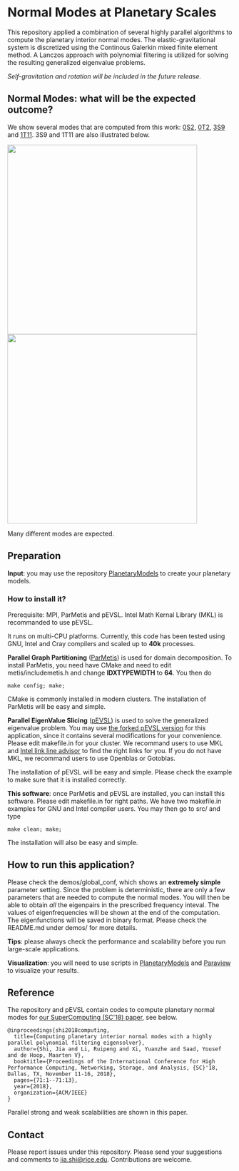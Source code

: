 # Normal Modes at Planetary Scales
This repository applied a combination of several highly parallel algorithms to compute the planetary interior normal modes. 
The elastic-gravitational system is discretized using the Continous Galerkin mixed finite element method. 
A Lanczos approach with polynomial filtering is utilized for solving 
the resulting generalized eigenvalue problems. 


_Self-gravitation and rotation will be included in the future release._ 

## Normal Modes: what will be the expected outcome?  
We show several modes that are computed from this work: [0S2](https://www.youtube.com/watch?v=DDfGHmqCMN0&list=PLUp2thaj3ruEVTLWazoRfqRK53t4hbYel&index=5&t=0s), 
[0T2](https://www.youtube.com/watch?v=hxeDz8ncNH4), 
[3S9](https://www.youtube.com/watch?v=YR6N3AOTwoU&index=7&list=PLUp2thaj3ruEVTLWazoRfqRK53t4hbYel&t=0s) and
[1T11](https://www.youtube.com/watch?v=XWY_dNAYAjE&index=6&list=PLUp2thaj3ruEVTLWazoRfqRK53t4hbYel&t=0s). 3S9 and 1T11 are also illustrated below. 

<img src="figs/PREM3S9.gif" width="425"/> <img src="figs/PREM1T11.gif" width="425"/> 

Many different modes are expected. 

## Preparation
**Input**: you may use the repository [PlanetaryModels](https://github.com/js1019/PlanetaryModels) to create your planetary models. 

### How to install it? 
Prerequisite: MPI, ParMetis and pEVSL. Intel Math Kernal Library (MKL) is recommanded to use pEVSL. 

It runs on multi-CPU platforms. Currently, this code has been tested using GNU, Intel and Cray compilers and scaled up to **40k** processes. 

**Parallel Graph Partitioning** ([ParMetis](http://glaros.dtc.umn.edu/gkhome/metis/parmetis/download)) is used for domain decomposition. To install ParMetis, you need have CMake and need to edit metis/includemetis.h and 
change **IDXTYPEWIDTH** to **64**. You then do 
~~~
make config; make;
~~~
CMake is commonly installed in modern clusters. The installation of ParMetis will be easy and simple. 

**Parallel EigenValue Slicing** ([pEVSL](https://github.com/eigs/pEVSL)) 
is used to solve the generalized eigenvalue problem. 
You may use [the forked pEVSL version](https://github.com/js1019/pEVSL) 
for this application, since it contains several modifications for your convenience. 
Please edit makefile.in for your cluster. 
We recommand users to use MKL and [Intel link line advisor](https://software.intel.com/en-us/articles/intel-mkl-link-line-advisor) 
to find the right links for you. 
If you do not have MKL, we recommand users to use Openblas or Gotoblas. 

The installation of pEVSL will be easy and simple. Please check the example to make sure that it is installed correctly. 


**This software**: once ParMetis and pEVSL are installed, you can install this software. 
Please edit makefile.in for right paths. 
We have two makefile.in examples for GNU and Intel compiler users. 
You may then go to src/ and type 
~~~
make clean; make; 
~~~
The installation will also be easy and simple. 


## How to run this application? 
Please check the demos/global_conf, which shows an **extremely simple** parameter setting. 
Since the problem is deterministic, there are only a few parameters that are needed to compute the normal modes. 
You will then be able to obtain _all_ the eigenpairs in the prescribed frequency inteval. 
The values of eigenfrequencies will be shown at the end of the computation. 
The eigenfunctions will be saved in binary format. 
Please check the README.md under demos/ for more details. 

**Tips**: please always check the performance and scalability before you run large-scale applications. 

**Visualization**: you will need to use scripts in [PlanetaryModels](https://github.com/js1019/PlanetaryModels) and [Paraview](https://www.paraview.org/)
to visualize your results. 

## Reference
The repository and pEVSL contain codes to compute planetary normal modes for [our SuperComputing (SC'18) paper](https://dl.acm.org/citation.cfm?id=3291751), see below. 
~~~
@inproceedings{shi2018computing,
  title={Computing planetary interior normal modes with a highly parallel polynomial filtering eigensolver},
  author={Shi, Jia and Li, Ruipeng and Xi, Yuanzhe and Saad, Yousef and de Hoop, Maarten V},
  booktitle={Proceedings of the International Conference for High Performance Computing, Networking, Storage, and Analysis, {SC}'18, Dallas, TX, November 11-16, 2018},
  pages={71:1--71:13},
  year={2018},
  organization={ACM/IEEE}
}
~~~
Parallel strong and weak scalabilities are shown in this paper. 

## Contact 
Please report issues under this repository. Please send your suggestions and comments to jia.shi@rice.edu. Contributions are welcome. 
